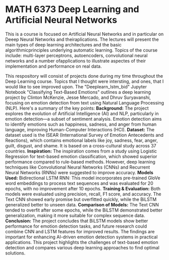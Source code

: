 # MATH 6373 Deep Learning and Artificial Neural Networks
This is a course is focused on Artificial Neural Networks and in particular on Deeep Neural Networks and theiraplications. The lectures will present the main types of deep learning architectures and the basic algorithmicprinciples underlying automatic learning.
Topics of the course include: multi-layer perceptrons, autoencoders, convolutional neural networks and a number ofapplications to illustrate aspectes of their implementation and performance on real data. 

This respository will consist of projects done during my time throughout the Deep Learning course. Topics that I thought were intersting, and ones, that I would like to see improved upon. 
The "Deeplearn_lstm_bid" Jupyter Notebook
"Classifying Text-Based Emotions" outlines a deep learning project by Clinton McKenzie, Jesse Mercado, and Dhruv Suryavanshi, focusing on emotion detection from text using Natural Language Processing (NLP). Here's a summary of the key points:
**Background:**
The project explores the evolution of Artificial Intelligence (AI) and NLP, particularly in emotion detection—a subset of sentiment analysis. Emotion detection aims to identify emotions such as happiness, sadness, and anger from human language, improving Human-Computer Interactions (HCI).
**Dataset:**
The dataset used is the ISEAR (International Survey of Emotion Antecedents and Reactions), which contains emotional labels like joy, sadness, fear, anger, guilt, disgust, and shame. It is based on a cross-cultural study across 37 countries.
**Inspiration:**
The inspiration comes from a study using Logistic Regression for text-based emotion classification, which showed superior performance compared to rule-based methods. However, deep learning techniques like Convolutional Neural Networks (CNNs) and Recurrent Neural Networks (RNNs) were suggested to improve accuracy.
**Models Used:**
Bidirectional LSTM RNN: This model incorporates pre-trained GloVe word embeddings to process text sequences and was evaluated for 20 epochs, with no improvement after 10 epochs.
**Training & Evaluation:**
Both models were evaluated using precision, recall, F1 score, and accuracy. The Text CNN showed early promise but overfitted quickly, while the BiLSTM generalized better to unseen data.
**Comparison of Models:**
The Text CNN tended to overfit after some epochs, while the BiLSTM demonstrated better generalization, making it more suitable for complex sequence data.
**Conclusion:**
The project concludes that BiLSTM models show better performance for emotion detection tasks, and future research could combine CNN and LSTM features for improved results. The findings are important for enhancing AI-driven emotion detection systems in practical applications.
This project highlights the challenges of text-based emotion detection and compares various deep learning approaches to find optimal solutions.
